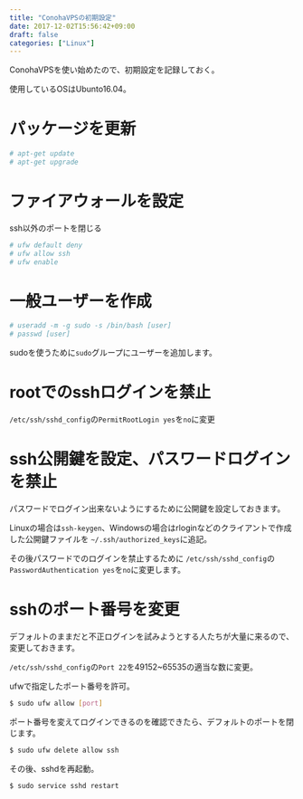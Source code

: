 ```yaml
---
title: "ConohaVPSの初期設定"
date: 2017-12-02T15:56:42+09:00
draft: false
categories: ["Linux"]
---
```


ConohaVPSを使い始めたので、初期設定を記録しておく。

使用しているOSはUbunto16.04。

# パッケージを更新

```bash
# apt-get update
# apt-get upgrade
```

# ファイアウォールを設定

ssh以外のポートを閉じる

```bash
# ufw default deny
# ufw allow ssh
# ufw enable
```

# 一般ユーザーを作成

```bash
# useradd -m -g sudo -s /bin/bash [user]
# passwd [user]
```

sudoを使うために`sudo`グループにユーザーを追加します。

# rootでのsshログインを禁止

`/etc/ssh/sshd_config`の`PermitRootLogin yes`を`no`に変更

# ssh公開鍵を設定、パスワードログインを禁止

パスワードでログイン出来ないようにするために公開鍵を設定しておきます。

Linuxの場合は`ssh-keygen`、Windowsの場合はrloginなどのクライアントで作成した公開鍵ファイルを
`~/.ssh/authorized_keys`に追記。

その後パスワードでのログインを禁止するために
`/etc/ssh/sshd_config`の`PasswordAuthentication yes`を`no`に変更します。

# sshのポート番号を変更

デフォルトのままだと不正ログインを試みようとする人たちが大量に来るので、変更しておきます。

`/etc/ssh/sshd_config`の`Port 22`を49152~65535の適当な数に変更。

ufwで指定したポート番号を許可。
```bash
$ sudo ufw allow [port]
```

ポート番号を変えてログインできるのを確認できたら、デフォルトのポートを閉じます。
```bash
$ sudo ufw delete allow ssh
```

その後、sshdを再起動。
```bash
$ sudo service sshd restart
```
